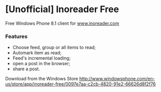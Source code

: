 # [Unofficial] Inoreader Free
Free Windows Phone 8.1 client for www.inoreader.com

### Features
- Choose feed, group or all items to read;
- Automark item as read;
- Feed's incremental loading;
- open a post in the browser;
- share a post.

Download from the Windows Store http://www.windowsphone.com/en-us/store/app/inoreader-free/0097e7aa-c2cb-4820-91e2-66626d8f2f76
